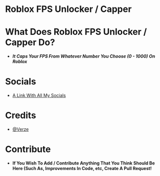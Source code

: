 # **Roblox FPS Unlocker / Capper**


# What Does Roblox FPS Unlocker / Capper Do?
- ***It Caps Your FPS From Whatever Number You Choose (0 - 1000) On Roblox***


# **Socials**

- [A Link With All My Socials](https://feds.lol/verze)

# Credits

- [@Verze](https://github.com/VerzeHxD)



# Contribute
- **If You Wish To Add / Contribute Anything That You Think Should Be Here (Such As, Improvements In Code, etc, Create A Pull Request!**
